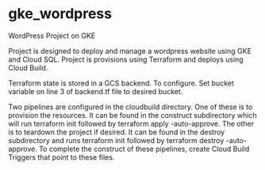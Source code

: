 # gke_wordpress
WordPress Project on GKE

Project is designed to deploy and manage a wordpress website using GKE and Cloud SQL. Project is provisions using Terraform and deploys using Cloud Build.

Terraform state is stored in a GCS backend. To configure. Set bucket variable on line 3 of backend.tf file to desired bucket.

Two pipelines are configured in the cloudbuild directory. One of these is to provision the resources. It can be found in the construct subdirectory which will run terraform init followed by terraform apply -auto-approve. The other is to teardown the project if desired. It can be found in the destroy subdirectory and runs terraform init followed by terraform destroy -auto-approve. To complete the construct of these pipelines, create Cloud Build Triggers that point to these files.
